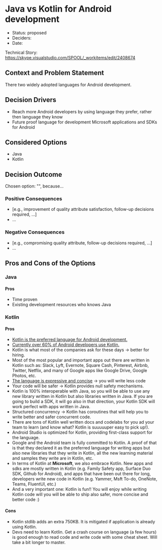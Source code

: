 # Java vs Kotlin for Android development

* Status: proposed <!-- optional -->
* Deciders: <!-- optional -->
* Date:  <!-- optional -->

Technical Story: https://skype.visualstudio.com/SPOOL/_workitems/edit/2408674 <!-- optional -->

## Context and Problem Statement

There two widely adopted languages for Android development.

## Decision Drivers <!-- optional -->

* Reach more Android developers by using language they prefer, rather then language they know
* Future proof language for development Microsoft applications and SDKs for Android

## Considered Options

* Java
* Kotlin

## Decision Outcome

Chosen option: "", because...

### Positive Consequences <!-- optional -->

* [e.g., improvement of quality attribute satisfaction, follow-up decisions required, …]
* …

### Negative Consequences <!-- optional -->

* [e.g., compromising quality attribute, follow-up decisions required, …]
* …

## Pros and Cons of the Options <!-- optional -->

### Java

#### Pros

* Time proven
* Existing development resources who knows Java


### Kotlin

#### Pros

-	[Kotlin is the preferred language for Android development.](https://techcrunch.com/2019/05/07/kotlin-is-now-googles-preferred-language-for-android-app-development/)
-	[Currently over 60% of Android developers use Kotlin.](https://developer.android.com/kotlin)
-	Kotlin is what most of the companies ask for these days -> better for hiring.
-	Most of the most popular and important apps out there are written in Kotlin such as: Slack, Lyft, Evernote, Square Cash, Pinterest, Airbnb, Twitter, Netflix, and many of Google apps like Google Drive, Google Photos, etc.
-	[The language is expressive and concise](https://kotlinlang.org/docs/comparison-to-java.html#what-kotlin-has-that-java-does-not) -> you will write less code
-	Your code will be safer -> Kotlin provides null safety mechanisms.
-	Kotlin is 100% interoperable with Java, so you will be able to use any new library written in Kotlin but also libraries written in Java. If you are going to build a SDK, it will go also in that direction, your Kotlin SDK will work perfect with apps written in Java.
-	Structured concurrency -> Kotlin has coroutines that will help you to write better and safer concurrent code.
-	There are tons of Kotlin well written docs and codelabs for you ad your team to learn (and know what? Kotlin is suuuuuper easy to pick up!).
-	Android Studio is optimized for Kotlin, providing first-class support for the language.
-	Google and the Android team is fully committed to Kotlin. A proof of that is that they declared it as the preferred language for writing apps but also new libraries that they write in Kotlin, all the new learning material and samples they write are in Kotlin, etc.
-	In terms of Kotlin at **Microsoft**, we also embrace Kotlin. New apps and sdks are mostly written in Kotlin (e.g. Family Safety app, Surface Duo SDK, Github for Android), and apps that have been out there for long, developers write new code in Kotlin (e.g. Yammer, Msft To-do, OneNote, Teams, FluentUI, etc.)
-	And a very important one: Kotlin is fun!! You will enjoy while writing Kotlin code will you will be able to ship also safer, more concise and better code :)

#### Cons

- Kotlin stdlib adds an extra 750KB. It is mitigated if application is already using Kotlin.
- Devs need to learn Kotlin. Get a crash course on language (a few hours) is good enough to read code and write code with some cheat sheet. Will take a bit longer to master.


<!-- markdownlint-disable-file MD013 -->
